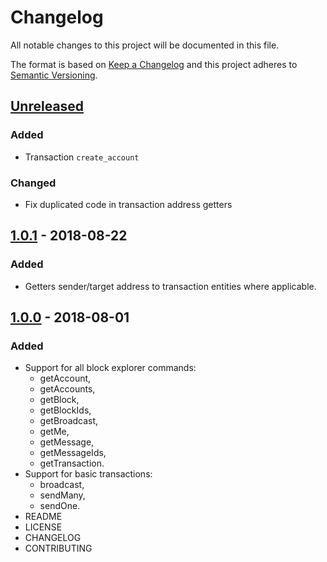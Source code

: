 # Changelog
All notable changes to this project will be documented in this file.

The format is based on [Keep a Changelog](https://keepachangelog.com/en/1.0.0/)
and this project adheres to [Semantic Versioning](https://semver.org/spec/v2.0.0.html).

## [Unreleased]
### Added
- Transaction `create_account`

### Changed
- Fix duplicated code in transaction address getters

## [1.0.1] - 2018-08-22
### Added
- Getters sender/target address to transaction entities where applicable.

## [1.0.0] - 2018-08-01
### Added
- Support for all block explorer commands:
  - getAccount,
  - getAccounts,
  - getBlock,
  - getBlockIds,
  - getBroadcast,
  - getMe,
  - getMessage,
  - getMessageIds,
  - getTransaction.
- Support for basic transactions:
  - broadcast,
  - sendMany,
  - sendOne.
- README
- LICENSE
- CHANGELOG
- CONTRIBUTING
 
[Unreleased]: https://github.com/adshares/ads-php-client/compare/v1.0.1...HEAD
 
[1.0.1]: https://github.com/adshares/ads-php-client/compare/v1.0.0...v1.0.1
[1.0.0]: https://github.com/adshares/ads-php-client/releases/tag/v1.0.0
